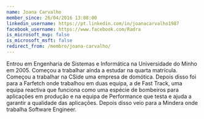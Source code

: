 ```yaml
---
name: Joana Carvalho
member_since: 26/04/2016 13:08:00
linkedin_username: https://pt.linkedin.com/in/joanacarvalho1987
facebook_username: https://www.facebook.com/Radra
is_microsoft_mvp: false
is_microsoft_msft: false
redirect_from: /membro/joana-carvalho/
---
```

Entrou em Engenharia de Sistemas e Informática na Universidade do Minho em 2005. Começou a trabalhar ainda a estudar na quarta matrícula. Começou a trabalhar na CSide uma empresa de domótica. Depois disso foi para a Farfetch onde trabalhou em duas equipa, a de Fast Track, uma equipa reactiva que funciona como uma espécie de bombeiros para aplicações em produção e na equipa de Performance que testa e ajuda a garantir a qualidade das aplicações. Depois disso veio para a Mindera onde trabalha Software Engineer.